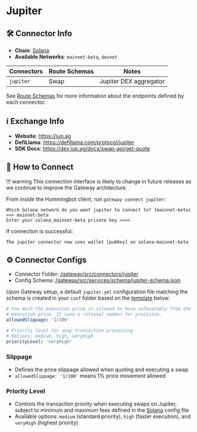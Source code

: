 # Jupiter

## 🛠 Connector Info

* **Chain**: [Solana](/gateway/chains/solana)
* **Available Networks**: `mainnet-beta`, `devnet`

| Connectors | Route Schemas | Notes | 
| --------- | ------ | ----- |
| `jupiter` | Swap | Jupiter DEX aggregator |

See [Route Schemas](/gateway/schemas) for more information about the endpoints defined by each connector.

## ℹ️ Exchange Info

- **Website**: <https://jup.ag>
- **DefiLlama**: <https://defillama.com/protocol/jupiter>
- **SDK Docs**: <https://dev.jup.ag/docs/swap-api/get-quote>

## 🔑 How to Connect

!!! warning
    This connection interface is likely to change in future releases as we continue to improve the Gateway architecture.

From inside the Hummingbot client, run `gateway connect jupiter`:

```
Which Solana network do you want jupiter to connect to? (mainnet-beta) >>> mainnet-beta
Enter your solana_mainnet-beta private key >>>>
```

If connection is successful:
```
The jupiter connector now uses wallet [pubKey] on solana-mainnet-beta
```

## ⚙️ Connector Configs

* Connector Folder: [/gateway/src/connectors/jupiter](https://github.com/hummingbot/gateway/tree/development/src/connectors/jupiter)
* Config Schema: [/gateway/src/services/schema/jupiter-schema.json](https://github.com/hummingbot/gateway/tree/development/src/services/schema/jupiter-schema.json)

Upon Gateway setup, a default `jupiter.yml` configuration file matching the schema is created in your `conf` folder based on the [template](https://github.com/hummingbot/gateway/tree/development/src/templates/jupiter.yml) below:

```yaml
# how much the execution price is allowed to move unfavorably from the trade
# execution price. It uses a rational number for precision.
allowedSlippage: '1/100'

# Priority level for swap transaction processing
# Options: medium, high, veryHigh
priorityLevel: 'veryHigh'
```

### Slippage

- Defines the price slippage allowed when quoting and executing a swap
- `allowedSlippage: '1/100'` means 1% price movement allowed

### Priority Level

- Controls the transaction priority when executing swaps on Jupiter, subject to minimum and maximum fees defined in the [Solana](/gateway/chains/solana) config file
- Available options: `medium` (standard priority), `high` (faster execution), and `veryHigh` (highest priority)
